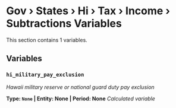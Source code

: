 # Gov › States › Hi › Tax › Income › Subtractions Variables

This section contains 1 variables.

## Variables

### `hi_military_pay_exclusion`
*Hawaii military reserve or national guard duty pay exclusion*

**Type: `None` | Entity: None | Period: None**
*Calculated variable*
